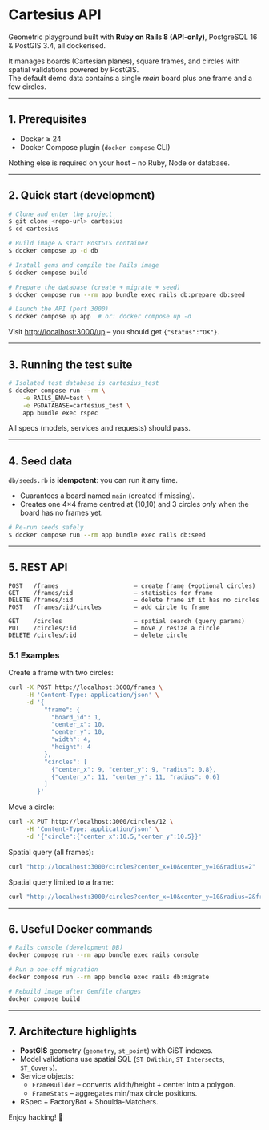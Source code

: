 # Cartesius API

Geometric playground built with **Ruby on Rails 8 (API-only)**, PostgreSQL 16 & PostGIS 3.4, all dockerised.

It manages boards (Cartesian planes), square frames, and circles with spatial validations powered by PostGIS.  
The default demo data contains a single *main* board plus one frame and a few circles.

---
## 1. Prerequisites

* Docker ≥ 24
* Docker Compose plugin (`docker compose` CLI)

Nothing else is required on your host – no Ruby, Node or database.

---
## 2. Quick start (development)

```bash
# Clone and enter the project
$ git clone <repo-url> cartesius
$ cd cartesius

# Build image & start PostGIS container
$ docker compose up -d db

# Install gems and compile the Rails image
$ docker compose build

# Prepare the database (create + migrate + seed)
$ docker compose run --rm app bundle exec rails db:prepare db:seed

# Launch the API (port 3000)
$ docker compose up app  # or: docker compose up -d
```

Visit <http://localhost:3000/up> – you should get `{"status":"OK"}`.

---
## 3. Running the test suite

```bash
# Isolated test database is cartesius_test
$ docker compose run --rm \
    -e RAILS_ENV=test \
    -e PGDATABASE=cartesius_test \
    app bundle exec rspec
```

All specs (models, services and requests) should pass.

---
## 4. Seed data

`db/seeds.rb` is **idempotent**: you can run it any time.

* Guarantees a board named `main` (created if missing).
* Creates one 4×4 frame centred at (10,10) and 3 circles *only* when the board has no frames yet.

```bash
# Re-run seeds safely
$ docker compose run --rm app bundle exec rails db:seed
```

---
## 5. REST API

```text
POST   /frames                     – create frame (+optional circles)
GET    /frames/:id                 – statistics for frame
DELETE /frames/:id                 – delete frame if it has no circles
POST   /frames/:id/circles         – add circle to frame

GET    /circles                    – spatial search (query params)
PUT    /circles/:id                – move / resize a circle
DELETE /circles/:id                – delete circle
```

### 5.1 Examples

Create a frame with two circles:
```bash
curl -X POST http://localhost:3000/frames \
     -H 'Content-Type: application/json' \
     -d '{
          "frame": {
            "board_id": 1,
            "center_x": 10,
            "center_y": 10,
            "width": 4,
            "height": 4
          },
          "circles": [
            {"center_x": 9, "center_y": 9, "radius": 0.8},
            {"center_x": 11, "center_y": 11, "radius": 0.6}
          ]
        }'
```

Move a circle:
```bash
curl -X PUT http://localhost:3000/circles/12 \
     -H 'Content-Type: application/json' \
     -d '{"circle":{"center_x":10.5,"center_y":10.5}}'
```

Spatial query (all frames):
```bash
curl "http://localhost:3000/circles?center_x=10&center_y=10&radius=2"
```

Spatial query limited to a frame:
```bash
curl "http://localhost:3000/circles?center_x=10&center_y=10&radius=2&frame_id=5"
```

---
## 6. Useful Docker commands

```bash
# Rails console (development DB)
docker compose run --rm app bundle exec rails console

# Run a one-off migration
docker compose run --rm app bundle exec rails db:migrate

# Rebuild image after Gemfile changes
docker compose build
```

---
## 7. Architecture highlights

* **PostGIS** geometry (`geometry`, `st_point`) with GiST indexes.
* Model validations use spatial SQL (`ST_DWithin`, `ST_Intersects`, `ST_Covers`).
* Service objects:
  * `FrameBuilder` – converts width/height + center into a polygon.
  * `FrameStats`   – aggregates min/max circle positions.
* RSpec + FactoryBot + Shoulda-Matchers.

Enjoy hacking! 🚀